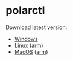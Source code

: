 # polarctl

Download latest version:

* [Windows][windows-amd64]
* [Linux][linux-amd64] ([arm][linux-arm64])
* [MacOS][darwin-amd64] ([arm][darwin-arm64])

[windows-amd64]: https://git.smith.care/smith/uc-phep/polar/polar-control-2/-/jobs/artifacts/main/raw/builds/polarctl--windows-amd64.zip?job=build-branch
[linux-amd64]: https://git.smith.care/smith/uc-phep/polar/polar-control-2/-/jobs/artifacts/main/raw/builds/polarctl--linux-amd64.tar.gz?job=build-branch
[linux-arm64]: https://git.smith.care/smith/uc-phep/polar/polar-control-2/-/jobs/artifacts/main/raw/builds/polarctl--linux-arm64.tar.gz?job=build-branch
[darwin-amd64]: https://git.smith.care/smith/uc-phep/polar/polar-control-2/-/jobs/artifacts/main/raw/builds/polarctl--darwin-amd64.tar.gz?job=build-branch
[darwin-arm64]: https://git.smith.care/smith/uc-phep/polar/polar-control-2/-/jobs/artifacts/main/raw/builds/polarctl--darwin-arm64.tar.gz?job=build-branch
